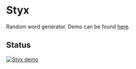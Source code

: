 # Styx
Random word generator. Demo can be found <a href="https://styx.p1xel.fr">here</a>.

## Status
<a href="https://styx.p1xel.fr">
    <img src="https://img.shields.io/website?label=Styx%20demo&down_color=lightgrey&down_message=offline&style=for-the-badge&up_color=green&up_message=online&url=https%3A%2F%2Fstyx.p1xel.fr" alt="Styx demo"/>
</a>
